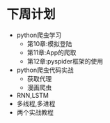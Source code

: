 # 下周计划

- python爬虫学习
  - 第10章:模拟登陆
  - 第11章:App的爬取
  - 第12章:pyspider框架的使用
- python爬虫代码实战
  - 获取代理
  - 漫画爬虫
- RNN,LSTM
- 多线程,多进程
- 两个实战教程